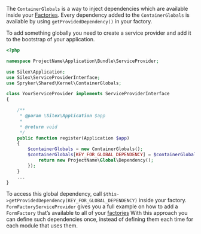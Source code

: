The `ContainerGlobals` is a way to inject dependencies which are available inside your [Factories](https://documentation.spryker.com/docs/factory). Every dependency added to the `ContainerGlobals` is available by using `getProvidedDependency()` in your factory.

To add something globally you need to create a service provider and add it to the bootstrap of your application.

```php
<?php

namespace ProjectName\Application\Bundle\ServiceProvider;

use Silex\Application;
use Silex\ServiceProviderInterface;
use Spryker\Shared\Kernel\ContainerGlobals;

class YourServiceProvider implements ServiceProviderInterface
{

    /**
     * @param \Silex\Application $app
     *
     * @return void
     */
    public function register(Application $app)
    {
        $containerGlobals = new ContainerGlobals();
        $containerGlobals[KEY_FOR_GLOBAL_DEPENDENCY] = $containerGlobals->share(function () use () {
            return new ProjectName\Global\Dependency();
        });
    }
    ...
}
```

To access this global dependency, call `$this->getProvidedDependency(KEY_FOR_GLOBAL_DEPENDENCY)` inside your factory. `FormFactoryServiceProvider` gives you a full example on how to add a `FormFactory` that’s available to all of your [factories](https://documentation.spryker.com/docs/factory) With this approach you can define such dependencies once, instead of defining them each time for each module that uses them.
